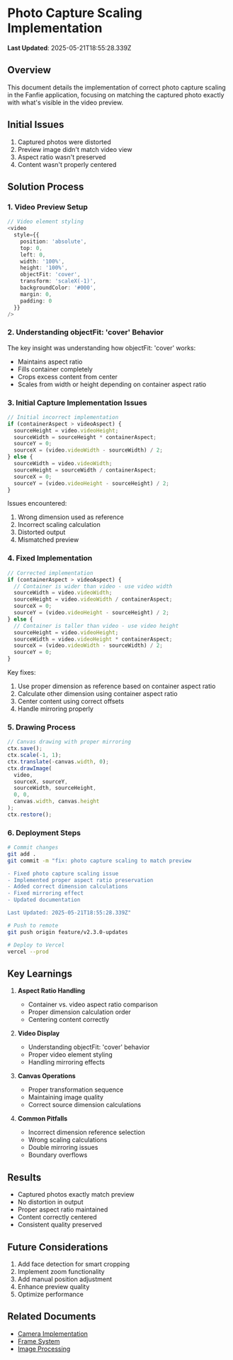 # Photo Capture Scaling Implementation

**Last Updated**: 2025-05-21T18:55:28.339Z

## Overview
This document details the implementation of correct photo capture scaling in the Fanfie application, focusing on matching the captured photo exactly with what's visible in the video preview.

## Initial Issues
1. Captured photos were distorted
2. Preview image didn't match video view
3. Aspect ratio wasn't preserved
4. Content wasn't properly centered

## Solution Process

### 1. Video Preview Setup
```typescript
// Video element styling
<video
  style={{
    position: 'absolute',
    top: 0,
    left: 0,
    width: '100%',
    height: '100%',
    objectFit: 'cover',
    transform: 'scaleX(-1)',
    backgroundColor: '#000',
    margin: 0,
    padding: 0
  }}
/>
```

### 2. Understanding objectFit: 'cover' Behavior
The key insight was understanding how objectFit: 'cover' works:
- Maintains aspect ratio
- Fills container completely
- Crops excess content from center
- Scales from width or height depending on container aspect ratio

### 3. Initial Capture Implementation Issues
```typescript
// Initial incorrect implementation
if (containerAspect > videoAspect) {
  sourceHeight = video.videoHeight;
  sourceWidth = sourceHeight * containerAspect;
  sourceY = 0;
  sourceX = (video.videoWidth - sourceWidth) / 2;
} else {
  sourceWidth = video.videoWidth;
  sourceHeight = sourceWidth / containerAspect;
  sourceX = 0;
  sourceY = (video.videoHeight - sourceHeight) / 2;
}
```

Issues encountered:
1. Wrong dimension used as reference
2. Incorrect scaling calculation
3. Distorted output
4. Mismatched preview

### 4. Fixed Implementation
```typescript
// Corrected implementation
if (containerAspect > videoAspect) {
  // Container is wider than video - use video width
  sourceWidth = video.videoWidth;
  sourceHeight = video.videoWidth / containerAspect;
  sourceX = 0;
  sourceY = (video.videoHeight - sourceHeight) / 2;
} else {
  // Container is taller than video - use video height
  sourceHeight = video.videoHeight;
  sourceWidth = video.videoHeight * containerAspect;
  sourceX = (video.videoWidth - sourceWidth) / 2;
  sourceY = 0;
}
```

Key fixes:
1. Use proper dimension as reference based on container aspect ratio
2. Calculate other dimension using container aspect ratio
3. Center content using correct offsets
4. Handle mirroring properly

### 5. Drawing Process
```typescript
// Canvas drawing with proper mirroring
ctx.save();
ctx.scale(-1, 1);
ctx.translate(-canvas.width, 0);
ctx.drawImage(
  video,
  sourceX, sourceY,
  sourceWidth, sourceHeight,
  0, 0,
  canvas.width, canvas.height
);
ctx.restore();
```

### 6. Deployment Steps
```bash
# Commit changes
git add .
git commit -m "fix: photo capture scaling to match preview

- Fixed photo capture scaling issue
- Implemented proper aspect ratio preservation
- Added correct dimension calculations
- Fixed mirroring effect
- Updated documentation

Last Updated: 2025-05-21T18:55:28.339Z"

# Push to remote
git push origin feature/v2.3.0-updates

# Deploy to Vercel
vercel --prod
```

## Key Learnings
1. **Aspect Ratio Handling**
   - Container vs. video aspect ratio comparison
   - Proper dimension calculation order
   - Centering content correctly

2. **Video Display**
   - Understanding objectFit: 'cover' behavior
   - Proper video element styling
   - Handling mirroring effects

3. **Canvas Operations**
   - Proper transformation sequence
   - Maintaining image quality
   - Correct source dimension calculations

4. **Common Pitfalls**
   - Incorrect dimension reference selection
   - Wrong scaling calculations
   - Double mirroring issues
   - Boundary overflows

## Results
- Captured photos exactly match preview
- No distortion in output
- Proper aspect ratio maintained
- Content correctly centered
- Consistent quality preserved

## Future Considerations
1. Add face detection for smart cropping
2. Implement zoom functionality
3. Add manual position adjustment
4. Enhance preview quality
5. Optimize performance

## Related Documents
- [Camera Implementation](camera-implementation.md)
- [Frame System](frame-system.md)
- [Image Processing](image-processing.md)

